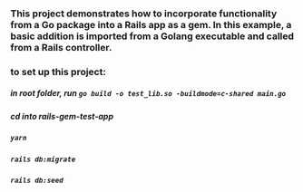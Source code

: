 ### This project demonstrates how to incorporate functionality from a Go package into a Rails app as a gem. In this example, a basic addition is imported from a Golang executable and called from a Rails controller.

### to set up this project:

##### in root folder, run `go build -o test_lib.so -buildmode=c-shared main.go`
##### cd into rails-gem-test-app
##### `yarn`
##### `rails db:migrate`
##### `rails db:seed`

